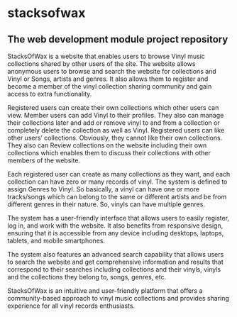 # stacksofwax

## The web development module project repository  

StacksOfWax is a website that enables users to browse Vinyl music collections shared by other users
of the site. The website allows anonymous users to browse and search the website for collections
and Vinyl or Songs, artists and genres. It also allows them to register and become a member of the
vinyl collection sharing community and gain access to extra functionality. 

Registered users can create their own collections which other users can view. Member users can
add Vinyl to their profiles. They also can manage their collections later and add or remove vinyl to
and from a collection or completely delete the collection as well as Vinyl. Registered users can like
other users’ collections. Obviously, they cannot like their own collections. They also can Review
collections on the website including their own collections which enables them to discuss their
collections with other members of the website. 

Each registered user can create as many collections as they want, and each collection can have zero
or many records of vinyl. The system is defined to assign Genres to Vinyl. So basically, a vinyl can
have one or more tracks/songs which can belong to the same or different artists and be from
different genres in their nature. So, vinyls can have multiple genres. 

The system has a user-friendly interface that allows users to easily register, log in, and work with the
website. It also benefits from responsive design, ensuring that it is accessible from any device
including desktops, laptops, tablets, and mobile smartphones. 

The system also features an advanced search capability that allows users to search the website and
get comprehensive information and results that correspond to their searches including collections
and their vinyls, vinyls and the collections they belong to, songs, genres, etc. 

StacksOfWax is an intuitive and user-friendly platform that offers a community-based approach to
vinyl music collections and provides sharing experience for all vinyl records enthusiasts. 

